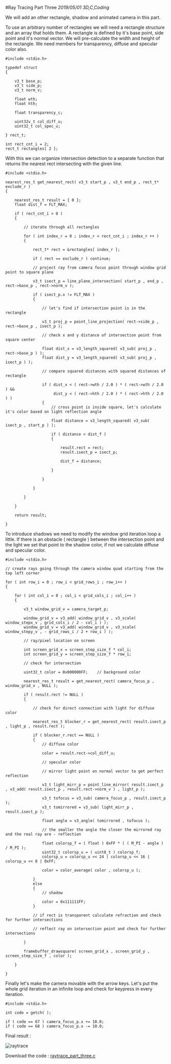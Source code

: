 #Ray Tracing Part Three
_2019/05/01 3D,C,Coding_

We will add an other rectangle, shadow and animated camera in this part.

To use an arbitrary number of rectangles we will need a rectangle structure and an array that holds them. A rectangle  is defined by it's base point, side point and it's normal vector. We will pre-calculate the width and height of the rectangle. We  need members for transparency, diffuse and specular color also.


```
#include <stdio.h>

typedef struct
{

	v3_t base_p;
	v3_t side_p;
	v3_t norm_v;

	float wth;
	float hth;

	float transparency_c;

	uint32v_t col_diff_u;
	uint32_t col_spec_u;

} rect_t;

int rect_cnt_i = 2;
rect_t rectangles[ 2 ];
```

With this we can organize intersection detection to a separate function that returns the nearest rect intersecting with the given line.


```
#include <stdio.h>

nearest_res_t get_nearest_rect( v3_t start_p , v3_t end_p , rect_t* exclude_r )
{

	nearest_res_t result = { 0 };
	float dist_f = FLT_MAX;
	
	if ( rect_cnt_i > 0 )
	{

		// iterate through all rectangles
			
		for ( int index_r = 0 ; index_r < rect_cnt_i ; index_r ++ )
		{

			rect_t* rect = &rectangles[ index_r ];

			if ( rect == exclude_r ) continue;

			// project ray from camera focus point through window grid point to square plane

			v3_t isect_p = line_plane_intersection( start_p , end_p , rect->base_p , rect->norm_v );

			if ( isect_p.x != FLT_MAX )
			{

				// let's find if intersection point is in the rectangle

				v3_t proj_p = point_line_projection( rect->side_p , rect->base_p , isect_p );

				// check x and y distance of intersection point from square center

				float dist_x = v3_length_squared( v3_sub( proj_p , rect->base_p ) );
				float dist_y = v3_length_squared( v3_sub( proj_p , isect_p ) );

				// compare squared distances with squared distances of rectangle

				if ( dist_x < ( rect->wth / 2.0 ) * ( rect->wth / 2.0 ) && 
					 dist_y < ( rect->hth / 2.0 ) * ( rect->hth / 2.0 ) )
				{
					// cross point is inside square, let's calculate it's color based on light reflection angle

					float distance = v3_length_squared( v3_sub( isect_p , start_p ) );

					if ( distance < dist_f )
					{

						result.rect = rect;
						result.isect_p = isect_p;

						dist_f = distance;

					}
					
				}

			}

		}

	}

	return result;
	
}
```

To introduce shadows we need to modify the window grid iteration loop a little. If there is an obstacle ( rectangle ) between the intersection point and the light we set that point to the shadow color, if not we calculate diffuse and specular color.

```
#include <stdio.h>

// create rays going through the camera window quad starting from the top left corner

for ( int row_i = 0 ; row_i < grid_rows_i ; row_i++ )
{

	for ( int col_i = 0 ; col_i < grid_cols_i ; col_i++ )
	{
	
		v3_t window_grid_v = camera_target_p;

		window_grid_v = v3_add( window_grid_v , v3_scale( window_stepx_v , grid_cols_i / 2 - col_i ) );
		window_grid_v = v3_add( window_grid_v , v3_scale( window_stepy_v , - grid_rows_i / 2 + row_i ) );
		
		// ray/pixel location on screen

		int screen_grid_x = screen_step_size_f * col_i;
		int screen_grid_y = screen_step_size_f * row_i;

		// check for intersection

		uint32_t color = 0x000000FF;	// background color

		nearest_res_t result = get_nearest_rect( camera_focus_p , window_grid_v , NULL );

		if ( result.rect != NULL )
		{

			// check for direct connection with light for diffuse color

			nearest_res_t blocker_r = get_nearest_rect( result.isect_p , light_p , result.rect );

			if ( blocker_r.rect == NULL ) 
			{
				// diffuse color

				color = result.rect->col_diff_u;

				// specular color

				// mirror light point on normal vector to get perfect reflection

				v3_t light_mirr_p = point_line_mirror( result.isect_p , v3_add( result.isect_p , result.rect->norm_v ) , light_p );

				v3_t tofocus = v3_sub( camera_focus_p , result.isect_p );
				v3_t tomirrored = v3_sub( light_mirr_p , result.isect_p );

				float angle = v3_angle( tomirrored , tofocus );

				// the smaller the angle the closer the mirrored ray and the real ray are - reflection 

				float colorsp_f = ( float ) 0xFF * ( ( M_PI - angle ) / M_PI );
				uint32_t colorsp_u = ( uint8_t ) colorsp_f;
				colorsp_u = colorsp_u << 24 | colorsp_u << 16 | colorsp_u << 8 | 0xFF;

				color = color_average( color , colorsp_u );

			}
			else 
			{
				// shadow

				color = 0x111111FF;
			}

			// if rect is transparent calculate refraction and check for further intersections

			// reflect ray on intersection point and check for further intersections
		
		}
	
		framebuffer_drawsquare( screen_grid_x , screen_grid_y , screen_step_size_f , color );
		
	}

}
```

Finally let's make the camera movable with the arrow keys. Let's put the whole grid iteration in an infinite loop and check for keypress in every iteration.

```
#include <stdio.h>

int code = getch( );

if ( code == 67 ) camera_focus_p.x += 10.0;
if ( code == 68 ) camera_focus_p.x -= 10.0;
```

Final result :

![raytrace](/images/blog/2019/05/20190501_raytrace.png)

Download the code : [raytrace_part_three.c](/downloads/raytrace/raytrace_part_three.c)